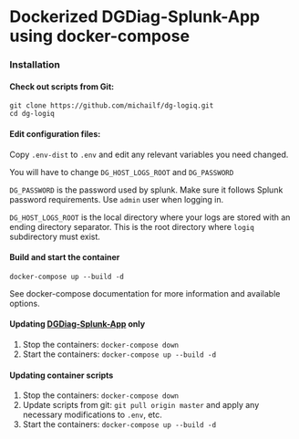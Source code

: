 # Dockerized DGDiag-Splunk-App using docker-compose

### Installation

#### Check out scripts from Git:

```
git clone https://github.com/michailf/dg-logiq.git
cd dg-logiq
```

#### Edit configuration files:

Copy ``.env-dist`` to ``.env`` and edit any relevant variables you need changed.

You will have to change ``DG_HOST_LOGS_ROOT`` and ``DG_PASSWORD``

``DG_PASSWORD`` is the password used by splunk.  Make sure it follows Splunk password requirements. Use ``admin`` user when logging in.

``DG_HOST_LOGS_ROOT`` is the local directory where your logs are stored with an ending directory separator.  This is the root directory where ``logiq`` subdirectory must exist.

#### Build and start the container

``docker-compose up --build -d``

See docker-compose documentation for more information and available options.

#### Updating [DGDiag-Splunk-App](https://github.com/hovdb/DGDiag-Splunk-App) only

1. Stop the containers: ``docker-compose down``
2. Start the containers: ``docker-compose up --build -d``

#### Updating container scripts

1. Stop the containers: ``docker-compose down``
2. Update scripts from git: ``git pull origin master`` and apply any necessary modifications to ``.env``, etc.
3. Start the containers: ``docker-compose up --build -d``
